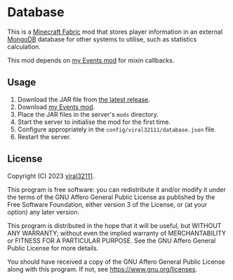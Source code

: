 # Database

This is a [Minecraft Fabric](https://fabricmc.net/) mod that stores player information in an external [MongoDB](https://www.mongodb.com/) database for other systems to utilise, such as statistics calculation.

This mod depends on [my Events mod](https://github.com/viral32111/events) for mixin callbacks.

## Usage

1. Download the JAR file from [the latest release](https://github.com/viral32111/database/releases/latest).
2. Download [my Events mod](https://github.com/viral32111/events).
3. Place the JAR files in the server's `mods` directory.
4. Start the server to initialise the mod for the first time.
5. Configure appropriately in the `config/viral32111/database.json` file.
6. Restart the server.

## License

Copyright (C) 2023 [viral32111](https://viral32111.com).

This program is free software: you can redistribute it and/or modify
it under the terms of the GNU Affero General Public License as
published by the Free Software Foundation, either version 3 of the
License, or (at your option) any later version.

This program is distributed in the hope that it will be useful,
but WITHOUT ANY WARRANTY; without even the implied warranty of
MERCHANTABILITY or FITNESS FOR A PARTICULAR PURPOSE. See the
GNU Affero General Public License for more details.

You should have received a copy of the GNU Affero General Public License
along with this program. If not, see https://www.gnu.org/licenses.
